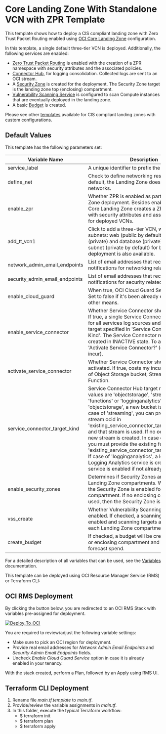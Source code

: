 # Core Landing Zone With Standalone VCN with ZPR Template

This template shows how to deploy a CIS compliant landing zone with Zero Trust Packet Routing enabled using [OCI Core Landing Zone](../../) configuration. 

In this template, a single default three-tier VCN is deployed. Additionally, the following services are enabled:
  - [Zero Trust Packet Routing](https://docs.oracle.com/en-us/iaas/Content/zero-trust-packet-routing/overview.htm) is enabled with the creation of a ZPR namespace with security attributes and the associated policies.
  - [Connector Hub](https://docs.oracle.com/en-us/iaas/Content/connector-hub/overview.htm), for logging consolidation. Collected logs are sent to an OCI stream.
  - A [Security Zone](https://docs.oracle.com/en-us/iaas/security-zone/using/security-zones.htm) is created for the deployment. The Security Zone target is the landing zone top (enclosing) compartment.
  - [Vulnerability Scanning Service](https://docs.oracle.com/en-us/iaas/scanning/using/overview.htm#scanning_overview) is configured to scan Compute instances that are eventually deployed in the landing zone.
  - A basic [Budget](https://docs.oracle.com/en-us/iaas/Content/Billing/Concepts/budgetsoverview.htm#Budgets_Overview) is created.

Please see other [templates](../../templates/) available for CIS compliant landing zones with custom configurations.

## Default Values

This template has the following parameters set: 

| Variable Name                  | Description | Value                         |
|--------------------------------|-------------|-------------------------------|
| service_label                  | A unique identifier to prefix the resources | defvcn                        |
| define_net                     | Check to define networking resources. By default, the Landing Zone does NOT deploy any networks. | true                          |
| enable_zpr                     | Whether ZPR is enabled as part of this Landing Zone deployment. Besides enabling the service, Core Landing Zone creates a ZPR namespace with security attributes and associated policies for deployed VCNs. | true                          |
| add_tt_vcn1                    | Click to add a three-tier VCN, with three subnets: web (public by default), application (private) and database (private). An optional subnet (private by default) for bastion deployment is also available. | true                          |
| network_admin_email_endpoints  | List of email addresses that receive notifications for networking related events. | ["email.address@example.com"] |
| security_admin_email_endpoints | List of email addresses that receive notifications for security related events. | ["email.address@example.com"] |
| enable_cloud_guard             | When true, OCI Cloud Guard Service is enabled. Set to false if it's been already enabled through other means. | true                          |
| enable_service_connector       | Whether Service Connector should be enabled. If true, a single Service Connector is managed for all services log sources and the designated target specified in 'Service Connector Target Kind'. The Service Connector resource is created in INACTIVE state. To activate, check 'Activate Service Connector?' (costs may incur). | true                          |
| activate_service_connector     | Whether Service Connector should be activated. If true, costs my incur due to usage of Object Storage bucket, Streaming or Function. | true                          |
| service_connector_target_kind  |Service Connector Hub target resource. Valid values are 'objectstorage', 'streaming', 'functions' or 'logginganalytics'. In case of 'objectstorage', a new bucket is created. In case of 'streaming', you can provide an existing stream ocid in 'existing_service_connector_target_stream_id' and that stream is used. If no ocid is provided, a new stream is created. In case of 'functions', you must provide the existing function ocid in 'existing_service_connector_target_function_id'. If case of 'logginganalytics', a log group for Logging Analytics service is created and the service is enabled if not already | streaming                     |
| enable_security_zones          |Determines if Security Zones are enabled in Landing Zone compartments. When set to true, the Security Zone is enabled for the enclosing compartment. If no enclosing compartment is used, then the Security Zone is not enabled. | true                          |
| vss_create                     | Whether Vulnerability Scanning should be enabled. If checked, a scanning recipe is enabled and scanning targets are enabled for each Landing Zone compartment. | true                          |
| create_budget                  | If checked, a budget will be created at the root or enclosing compartment and based on forecast spend. | true                          |

For a detailed description of all variables that can be used, see the [Variables](../../VARIABLES.md) documentation.

This template can be deployed using OCI Resource Manager Service (RMS) or Terraform CLI:

## OCI RMS Deployment

By clicking the button below, you are redirected to an OCI RMS Stack with variables pre-assigned for deployment. 

[![Deploy_To_OCI](../../images/DeployToOCI.svg)](https://cloud.oracle.com/resourcemanager/stacks/create?zipUrl=https://github.com/oci-landing-zones/terraform-oci-core-landingzone/archive/refs/heads/main.zip&zipUrlVariables={"service_label":"defvcn","network_admin_email_endpoints":["email.address@example.com"],"security_admin_email_endpoints":["email.address@example.com"],"define_net":true,"enable_zpr":true,"add_tt_vcn1":true,"enable_service_connector":true,"activate_service_connector":true,"service_connector_target_kind":"streaming","enable_security_zones":true,"vss_create":true,"create_budget":true,"enable_cloud_guard":true})

You are required to review/adjust the following variable settings:
 - Make sure to pick an OCI region for deployment.
 - Provide real email addresses for *Network Admin Email Endpoints* and *Security Admin Email Endpoints* fields. 
 - Uncheck *Enable Cloud Guard Service* option in case it is already enabled in your tenancy.

With the stack created, perform a Plan, followed by an Apply using RMS UI.

## Terraform CLI Deployment

1. Rename file *main.tf.template* to *main.tf*. 
2. Provide/review the variable assignments in *main.tf*.
3. In this folder, execute the typical Terraform workflow:
    - $ terraform init
    - $ terraform plan
    - $ terraform apply
